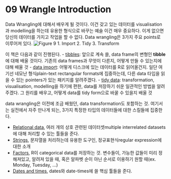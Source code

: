 09 Wrangle Introduction
================

Data Wrangling에 대해서 배우게 될 것이다. 이건 갖고 있는 데이터를 visualisation과 modelling을 하는데 유용한 형식으로 바꾸는 예술 이건 매우 중요하다. 이게 없으면 당신의 데이터를 가지고 작업을 할 수 없다. Data wrangling은 3가지 주요 points로 이루어져 있다. ![Figure 9](https://d33wubrfki0l68.cloudfront.net/e3f9e555d0035731c04642ceb58a03fb84b98a7d/4f070/diagrams/data-science-wrangle.png) 1. Import 2. Tidy 3. Transform

이 책은 다음과 같이 진행된다. - [tibbles](https://blog-for-phil.readthedocs.io/en/latest/R%20for%20Data%20Science/10-Tibbles/): 앞으로 계속 쓸, data frame의 변형인 **tibble**에 대해 배울 것이다. 기존의 data frames과 무엇이 다른지, 어떻게 만들 수 있는지에 대해 배울 것 - [data import](https://blog-for-phil.readthedocs.io/en/latest/R%20for%20Data%20Science/11-Data-Import/): 어떻게 디스크에 있는 데이터를 R로 읽어올건지. 일단 여기선 네모난 형식plain-text rectangular formats에 집중하는데, 다른 data 타입을 읽을 수 있는 pointers가 있는 패키지를 알려주겠다. - [tidy data](https://blog-for-phil.readthedocs.io/en/latest/R%20for%20Data%20Science/12-Tidy-data/): transformation, visualisation, modelling을 하기에 편한, data를 저장하기 쉬운 일관적인 방법을 알려주겠다. 그 원리를 배우고, 어떻게 data를 tidy form으로 바꿀 수 있을지 배울 것

data wrangling은 이전에 조금 배웠던, data transformation도 포함하는 것. 여기서는 실전에서 자주 만나게 되는, 3가지 특정한 타입의 데이터들에 대한 스킬들에 집중한다.

-   [Relational data](https://blog-for-phil.readthedocs.io/en/latest/R%20for%20Data%20Science/13-Relational-data/), 여러 개의 상호 관련된 데이터셋multiple interrelated datasets에 대해 처리할 수 있는 툴들을 준다.
-   [Strings](https://blog-for-phil.readthedocs.io/en/latest/R%20for%20Data%20Science/14-Strings/), 문자열을 처리하는데 유용한 도구인, 정규표현식regular expression에 대한 소개
-   [Factors](https://blog-for-phil.readthedocs.io/en/latest/R%20for%20Data%20Science/15-Factors/), R이 categorical data를 저장하는 것. 변수들이, 가능한 값들이 미리 정해져있고, 알려져 있을 때, 혹은 알파벳 순이 아닌 순서로 이용하기 원할 때(ex. Monday, Tuesday, ...)
-   [Dates and times](), dates와 date-times에 쓸 핵심 툴들을 준다.
